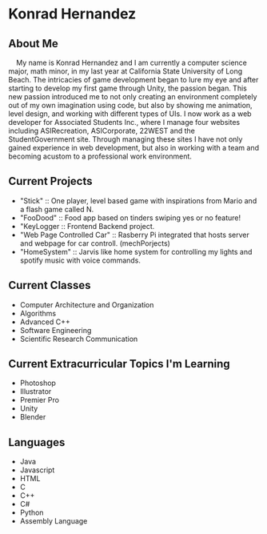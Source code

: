 # Konrad Hernandez

## About Me

&nbsp;&nbsp;&nbsp;&nbsp;My name is Konrad Hernandez and I am currently a computer science major, math minor, in my last year at California State University of Long Beach. The intricacies of game development began to lure my eye and after starting to develop my first game through Unity, the passion began. This new passion introduced me to not only creating an environment completely out of my own imagination using code, but also by showing me animation, level design, and working with different types of UIs. I now work as a web developer for Associated Students Inc., where I manage four websites including ASIRecreation, ASICorporate, 22WEST and the StudentGovernment site. Through managing these sites I have not only gained experience in web development, but also in working with a team and becoming acustom to a professional work environment. 

## Current Projects

- "Stick" :: One player, level based game with inspirations from Mario and a flash game called N.
- "FooDood" :: Food app based on tinders swiping yes or no feature!
- "KeyLogger :: Frontend Backend project.
- "Web Page Controlled Car" :: Rasberry Pi integrated that hosts server and webpage for car controll. (mechPorjects)
- "HomeSystem" :: Jarvis like home system for controlling my lights and spotify music with voice commands.

## Current Classes

- Computer Architecture and Organization
- Algorithms
- Advanced C++
- Software Engineering
- Scientific Research Communication

## Current Extracurricular Topics I'm Learning

- Photoshop
- Illustrator
- Premier Pro
- Unity
- Blender

## Languages

- Java
- Javascript
- HTML
- C
- C++
- C#
- Python
- Assembly Language

<!---
konradmh3/konradmh3 is a ✨ special ✨ repository because its `README.md` (this file) appears on your GitHub profile.
You can click the Preview link to take a look at your changes.
--->
